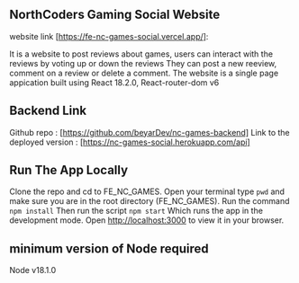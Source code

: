 ## NorthCoders Gaming Social Website

website link [https://fe-nc-games-social.vercel.app/]:

It is a website to post reviews about games, users can interact with the reviews by voting up or down the reviews
They can post a new reeview, comment on a review or delete a comment.
The website is a single page appication built using React 18.2.0, React-router-dom v6

## Backend Link

Github repo : [https://github.com/beyarDev/nc-games-backend]
Link to the deployed version : [https://nc-games-social.herokuapp.com/api]

## Run The App Locally

Clone the repo and cd to FE_NC_GAMES.
Open your terminal type `pwd` and make sure you are in the root directory (FE_NC_GAMES).
Run the command `npm install`
Then run the script `npm start`
Which runs the app in the development mode.
Open [http://localhost:3000](http://localhost:3000) to view it in your browser.

## minimum version of Node required

Node v18.1.0

